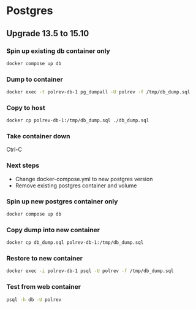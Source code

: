 # Postgres

## Upgrade 13.5 to 15.10

### Spin up existing db container only

```bash
docker compose up db
```

### Dump to container

```bash
docker exec -t polrev-db-1 pg_dumpall -U polrev -f /tmp/db_dump.sql
```

### Copy to host

```bash
docker cp polrev-db-1:/tmp/db_dump.sql ./db_dump.sql
```

### Take container down
Ctrl-C

### Next steps
- Change docker-compose.yml to new postgres version
- Remove existing postgres container and volume

### Spin up new postgres container only

```bash
docker compose up db
```

### Copy dump into new container

```bash
docker cp db_dump.sql polrev-db-1:/tmp/db_dump.sql
```

### Restore to new container

```bash
docker exec -i polrev-db-1 psql -U polrev -f /tmp/db_dump.sql
```

### Test from web container
```bash
psql -h db -U polrev
```